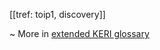 [[tref: toip1, discovery]]

~ More in <a href="https://weboftrust.github.io/WOT-terms/docs/glossary/discovery">extended KERI glossary</a>

